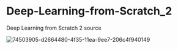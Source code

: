 # Deep-Learning-from-Scratch_2
Deep Learning from Scratch 2 source

![74503905-d2664480-4f35-11ea-9ee7-206c4f940149](https://user-images.githubusercontent.com/72691118/151314018-3e46f064-3f1b-4a0a-90df-04488071b601.jpg)
